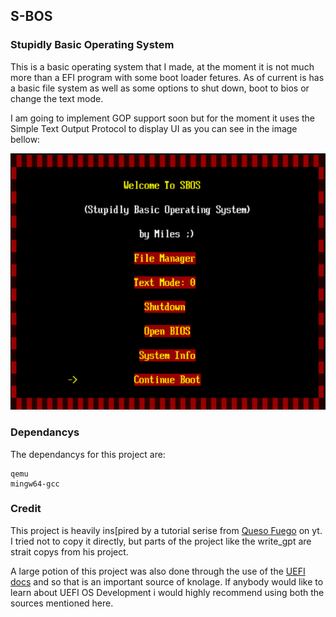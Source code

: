 ## S-BOS

### Stupidly Basic Operating System

This is a basic operating system that I made, at the moment it is not much more than a EFI program with some boot loader fetures. As of current is has a basic file system as well as some options to shut down, boot to bios or change the text mode.

I am going to implement GOP support soon but for the moment it uses the Simple Text Output Protocol to display UI as you can see in the image bellow:

![1744016685531](images/ReadMe/1744016685531.png)

### Dependancys

The dependancys for this project are:

```plaintext
qemu
mingw64-gcc
```

### Credit

This project is heavily ins[pired by a tutorial serise from [Queso Fuego](https://www.youtube.com/playlist?list=PLT7NbkyNWaqZYHNLtOZ1MNxOt8myP5K0p) on yt. I tried not to copy it directly, but parts of the project like the write_gpt are strait copys from his project.

A large potion of this project was also done through the use of the [UEFI docs](https://uefi.org/specs/UEFI/2.11/) and so that is an important source of knolage. If anybody would like to learn about UEFI OS Development i would highly recommend using both the sources mentioned here.
